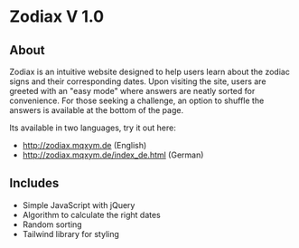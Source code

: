 # Zodiax V 1.0

## About 

Zodiax is an intuitive website designed to help users learn about the zodiac signs and their corresponding dates. 
Upon visiting the site, users are greeted with an "easy mode" where answers are neatly sorted for convenience. 
For those seeking a challenge, an option to shuffle the answers is available at the bottom of the page. 

Its available in two languages, try it out here: 
- http://zodiax.mqxym.de (English)
- http://zodiax.mqxym.de/index_de.html (German)

## Includes
- Simple JavaScript with jQuery
- Algorithm to calculate the right dates
- Random sorting
- Tailwind library for styling
